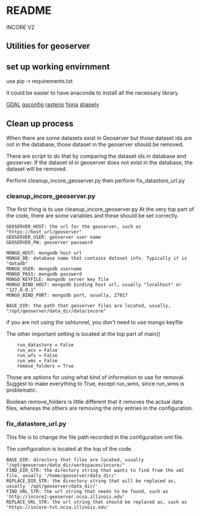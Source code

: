 # README #

INCORE V2

## Utilities for geoserver ##

## set up working envirnment
use pip -r requirements.txt

it could be easier to have anaconda to install all the necessary library

[GDAL](https://pypi.python.org/pypi/GDAL) 
[gsconfig](https://pypi.python.org/pypi/gsconfig-py3) 
[rasterio](https://pypi.python.org/pypi/rasterio/1.0a12) 
[fiona](https://pypi.python.org/pypi/Fiona/1.7.11.post1) 
[shapely](https://pypi.python.org/pypi/Shapely/1.6.4.post1) 

## Clean up process
When there are some datasets exist in Geoserver but those dataset ids are not in the database, those dataset in the geoserver should be removed.

There are script to do that by comparing the dataset ids in database and geoserver. If the dataset id in geoserver does not exist in the database, the dataset will be removed. 

Perform cleanup_incore_geoserver.py then perform fix_datastore_url.py

### cleanup_incore_geoserver.py
The first thing is to use cleanup_incore_geoserver.py
At the very top part of the code, there are some variables and these should be set correctly.
```
GEOSERVER_HOST: the url for the geoserver, such as "https://host_url/geoserver"
GEOSERVER_USER: geoserver user name
GEOSERVER_PW: geoserver password

MONGO_HOST: mongodb host url
MONGO_DB: database name that contains dataset info. Typically it is "datadb"
MONGO_USER: mongodb username
MONGO_PASS: mongodb password
MONGO_KEYFILE: mongodb server key file
MONGO_BIND_HOST: mongodb binding host url, usually "localhost" or "127.0.0.1"
MONGO_BIND_PORT: mongodb port, usually, 27017

BASE_DIR: the path that geoserver files are located, usually, "/opt/geoserver/data_dir/data/incore"
```
if you are not using the sshtunnel, you don't need to use mongo keyfile

The other important setting is located at the top part of main()
```
    run_datastore = False
    run_wcs = False
    run_wfs = False
    run_wms = False
    remove_folders = True
```
Those are options for using what kind of information to use for removal. Suggest to make everything to True, except run_wms, since run_wms is problematic.

Boolean remove_folders is little different that it removes the actual data files, whereas the others are removing the only entries in the configuration.

### fix_datastore_url.py
This file is to change the file path recorded in the configuration xml file.

The configuration is located at the top of the code.
```
BASE_DIR: directory that files are located, usually "/opt/geoserver/data_dir/workspaces/incore/"
FIND_DIR_STR: the directory string that wants to find from the xml file, usually '/home/geoserver/data_dir/'
REPLACE_DIR_STR: the directory string that will be replaced as, usually '/opt/geoserver/data_dir/'
FIND_URL_STR: the url string that needs to be found, such as 'http://incore2-geoserver.ncsa.illinois.edu'
REPLACE_URL_STR: the url string that should be replaced as, such as 'https://incore-tst.ncsa.illinois.edu'
```

